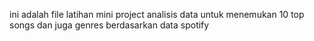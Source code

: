 ini adalah file latihan mini project analisis data untuk menemukan 10 top songs dan juga genres berdasarkan data spotify
